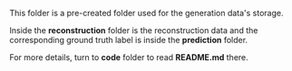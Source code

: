 This folder is a pre-created folder used for the generation data's storage.

Inside the **reconstruction** folder is the reconstruction data and the corresponding ground truth label is inside the **prediction** folder.

For more details, turn to **code** folder to read **README.md** there.